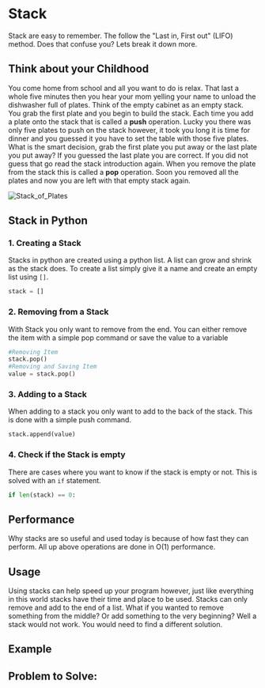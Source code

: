 # Stack
Stack are easy to remember. The follow the "Last in, First out" (LIFO) method. Does that confuse you? Lets break it down more.

## Think about your Childhood
You come home from school and all you want to do is relax. That last a whole five minutes then you hear your mom yelling your name to unload the dishwasher full of plates. Think of the empty cabinet as an empty stack. You grab the first plate and you begin to build the stack. Each time you add a plate onto the stack that is called a **push** operation. Lucky you there was only five plates to push on the stack however, it took you long it is time for dinner and you guessed it you have to set the table with those five plates. What is the smart decision, grab the first plate you put away or the last plate you put away? If you guessed the last plate you are correct. If you did not guess that go read the stack introduction again. When you remove the plate from the stack this is called a **pop** operation. Soon you removed all the plates and now you are left with that empty stack again. 

![Stack_of_Plates](Stack_of_Plates.jpg)

## Stack in Python
### 1. Creating a Stack
Stacks in python are created using a python list. A list can grow and shrink as the stack does. To create a list simply give it a name and create an empty list using `[]`.
```python
stack = []
```
### 2. Removing from a Stack
With Stack you only want to remove from the end. You can either remove the item with a simple pop command or save the value to a variable
```python
#Removing Item
stack.pop()
#Removing and Saving Item
value = stack.pop()
```
### 3. Adding to a Stack
When adding to a stack you only want to add to the back of the stack. This is done with a simple push command. 
```python
stack.append(value)
```
### 4. Check if the Stack is empty
There are cases where you want to know if the stack is empty or not. This is solved with an `if` statement.
```python
if len(stack) == 0:
```
## Performance
Why stacks are so useful and used today is because of how fast they can perform. All up above operations are done in O(1) performance.
## Usage
Using stacks can help speed up your program however, just like everything in this world stacks have their time and place to be used. Stacks can only remove and add to the end of a list. What if you wanted to remove something from the middle? Or add something to the very beginning? Well a stack would not work. You would need to find a different solution. 
## Example


## Problem to Solve: